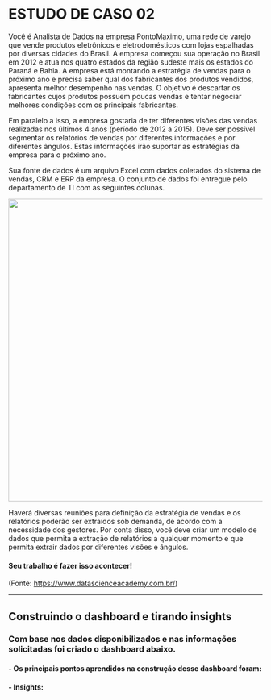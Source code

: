 # ESTUDO DE CASO 02

Você é Analista de Dados na empresa PontoMaximo, uma rede de varejo que vende produtos eletrônicos e eletrodomésticos com lojas espalhadas por diversas cidades do Brasil. A 
empresa começou sua operação no Brasil em 2012 e atua nos quatro estados da região sudeste mais os estados do Paraná e Bahia. A empresa está montando a estratégia de vendas para o próximo ano e precisa saber qual  dos fabricantes dos produtos vendidos, apresenta melhor desempenho nas vendas. O objetivo é  descartar os fabricantes cujos produtos possuem poucas vendas e tentar negociar melhores condições com os principais fabricantes.

Em paralelo a isso, a empresa gostaria de ter diferentes visões das vendas realizadas nos  últimos 4 anos (período de 2012 a 2015). Deve ser possível segmentar os relatórios de vendas  por diferentes informações e por diferentes ângulos. Estas informações irão suportar as  estratégias da empresa para o próximo ano.

Sua fonte de dados é um arquivo Excel com dados coletados do sistema de vendas, CRM e ERP da empresa. O conjunto de dados foi entregue pelo departamento de TI com as seguintes 
colunas.

<div align="center">
<img src = "https://user-images.githubusercontent.com/94937578/154593428-8908cda4-c7bf-4cb6-ad67-d33cd876f51b.png" width="600px" />
</div>

Haverá diversas reuniões para definição da estratégia de vendas e os relatórios poderão ser extraídos sob demanda, de acordo com a necessidade dos gestores. Por conta disso, você 
deve criar um modelo de dados que permita a extração de relatórios a qualquer momento e que permita extrair dados por diferentes visões e ângulos.

#### Seu trabalho é fazer isso acontecer!

(Fonte: https://www.datascienceacademy.com.br/)

---------------------------------------------------------------------------------------------------------------------------------------------------------------------------------

## Construindo o dashboard e tirando insights

### Com base nos dados disponibilizados e nas informações solicitadas foi criado o dashboard abaixo.

#### - Os principais pontos aprendidos na construção desse dashboard foram:

#### - Insights:


